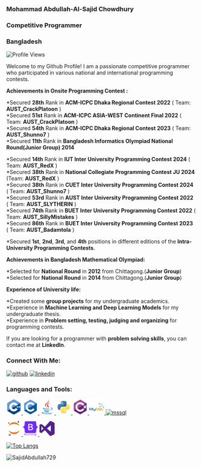 ### Mohammad Abdullah-Al-Sajid Chowdhury 
### Competitive Programmer
### Bangladesh
![Profile Views](https://komarev.com/ghpvc/?username=SajidAbdullah729&color=orange)




Welcome to my Github Profile!
I am a passionate competitive programmer who participated in various national and international programming contests. 

**Achievements in Onsite Programming Contest :**


*Secured **28th** Rank in **ACM-ICPC Dhaka Regional Contest 2022** ( Team: **AUST_CrackPlatoon** )  
*Secured **51st** Rank in **ACM-ICPC ASIA-WEST Continent Final 2022** ( Team: **AUST_CrackPlatoon** )    
*Secured **54th** Rank in **ACM-ICPC Dhaka Regional Contest 2023** ( Team: **AUST_Shunno7** )      
*Secured **11th** Rank in **Bangladesh Informatics Olympiad National Round(Junior Group) 2014**   

*Secured **14th** Rank in **IUT Inter University Programming Contest 2024** ( Team: **AUST_RedX** )  
*Secured **38th** Rank in **National Collegiate Programming Contest JU 2024** (Team: **AUST_RedX** )   
*Secured **38th** Rank in **CUET Inter University Programming Contest 2024** ( Team: **AUST_Shunno7** )  
*Secured **53rd** Rank in **AUST Inter University Programming Contest 2022** ( Team: **AUST_SLYTHERIN** )     
*Secured **74th** Rank in **BUET Inter University Programming Contest 2022** ( Team: **AUST_SillyMistakes** )    
*Secured **86th** Rank in **BUET Inter University Programming Contest 2023** ( Team: **AUST_Badamtola** )  

*Secured **1st**, **2nd**, **3rd**, and **4th** positions in different editions of the **Intra-University Programming Contests**.



**Achievements in Bangladesh Mathematical Olympiad:**

*Selected for **National Round** in **2012** from Chittagong.(**Junior Group**)  
*Selected for **National Round** in **2014** from Chittagong.(**Junior Group**)    



**Experience of University life:**

*Created some **group projects** for my undergraduate academics.  
*Experience in **Machine Learning and Deep Learning Models** for my undergraduate thesis.   
*Experience in **Problem setting, testing, judging and organizing** for programming contests. 


If you are looking for a programmer with **problem solving skills**, you can contact me at **LinkedIn**.  


### Connect With Me:
[<img src='https://cdn.jsdelivr.net/npm/simple-icons@3.0.1/icons/github.svg' alt='github' height='40'>](https://github.com/SajidAbdullah729)  [<img src='https://cdn.jsdelivr.net/npm/simple-icons@3.0.1/icons/linkedin.svg' alt='linkedin' height='40'>](https://www.linkedin.com/in/https://www.linkedin.com/in/mohammad-abdullah-al-sajid-chowdhury-aa6243201//)  


<h3 align="left">Languages and Tools:</h3>
<p align="left">
  <a href="https://www.w3schools.com/cpp/" target="_blank" rel="noreferrer"> <img src="https://raw.githubusercontent.com/devicons/devicon/master/icons/cplusplus/cplusplus-original.svg" alt="cplusplus" width="40" height="40"/> </a>
  <a href="https://www.w3schools.com/c/" target="_blank" rel="noreferrer"> <img src="https://raw.githubusercontent.com/devicons/devicon/master/icons/c/c-original.svg" alt="c" width="40" height="40"/> </a>
  <a href="https://www.java.com" target="_blank" rel="noreferrer"> <img src="https://raw.githubusercontent.com/devicons/devicon/master/icons/java/java-original.svg" alt="java" width="40" height="40"/> </a>
  <a href="https://www.python.org" target="_blank" rel="noreferrer"> <img src="https://raw.githubusercontent.com/devicons/devicon/master/icons/python/python-original.svg" alt="python" width="40" height="40"/> </a>
  <a href="https://www.w3schools.com/cs/" target="_blank" rel="noreferrer"> <img src="https://raw.githubusercontent.com/devicons/devicon/master/icons/csharp/csharp-original.svg" alt="csharp" width="40" height="40"/> </a>
  <a href="https://www.mysql.com/" target="_blank" rel="noreferrer"> <img src="https://raw.githubusercontent.com/devicons/devicon/master/icons/mysql/mysql-original-wordmark.svg" alt="mysql" width="40" height="40"/> </a>
  <a href="https://www.microsoft.com/en-us/sql-server" target="_blank" rel="noreferrer"> <img src="https://www.svgrepo.com/show/303229/microsoft-sql-server-logo.svg" alt="mssql" width="40" height="40"/> </a>
  
  <a href="https://jupyter.org/" target="_blank" rel="noreferrer"> <img src="https://raw.githubusercontent.com/devicons/devicon/master/icons/jupyter/jupyter-original.svg" alt="Jupyter Notebook" width="40" height="40"/> </a>
  <a href="https://getbootstrap.com" target="_blank" rel="noreferrer"> <img src="https://raw.githubusercontent.com/devicons/devicon/master/icons/bootstrap/bootstrap-plain-wordmark.svg" alt="bootstrap" width="40" height="40"/> </a>
  <a href="https://code.visualstudio.com/" target="_blank" rel="noreferrer"> <img src="https://raw.githubusercontent.com/devicons/devicon/master/icons/visualstudio/visualstudio-plain.svg" alt="Visual Studio Code" width="40" height="40"/> </a> 
  

  
</p>


[![Top Langs](https://github-readme-stats.vercel.app/api/top-langs/?username=SajidAbdullah729)](https://github.com/anuraghazra/github-readme-stats)
<p align="left">&nbsp;<img height=1000 width=500 align="left" src="https://github-readme-stats.vercel.app/api?username=SajidAbdullah729&show_icons=true&locale=en" alt="SajidAbdullah729" /></p>






